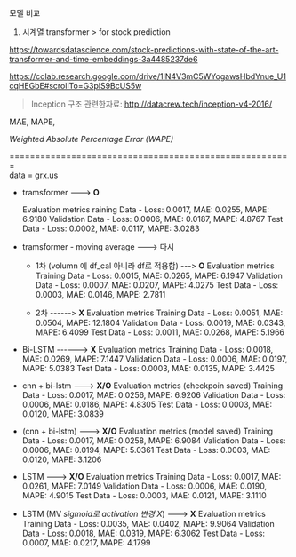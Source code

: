 모델 비교

1. 시계열 transformer > for stock prediction

https://towardsdatascience.com/stock-predictions-with-state-of-the-art-transformer-and-time-embeddings-3a4485237de6

https://colab.research.google.com/drive/1lN4V3mC5WYogawsHbdYnue_U1cqHEGbE#scrollTo=G3plS9BcUS5w



> Inception 구조 관련한자료:  http://datacrew.tech/inception-v4-2016/ 


MAE, MAPE, 

*Weighted Absolute Percentage Error (WAPE)*





======================================================= </br>
data = grx.us 

- tramsformer ---> **O**

  Evaluation metrics
  raining Data - Loss: 0.0017, MAE: 0.0255, MAPE: 6.9180
  Validation Data - Loss: 0.0006, MAE: 0.0187, MAPE: 4.8767
  Test Data - Loss: 0.0002, MAE: 0.0117, MAPE: 3.0283

- tramsformer - moving average ---> 다시

  - 1차 (volumn 에 df_cal 아니라 df로 적용함) ---> **O**
    Evaluation metrics
    Training Data - Loss: 0.0015, MAE: 0.0265, MAPE: 6.1947
    Validation Data - Loss: 0.0007, MAE: 0.0207, MAPE: 4.0275
    Test Data - Loss: 0.0003, MAE: 0.0146, MAPE: 2.7811

  - 2차 ------> **X**
    Evaluation metrics
    Training Data - Loss: 0.0051, MAE: 0.0504, MAPE: 12.1804
    Validation Data - Loss: 0.0019, MAE: 0.0343, MAPE: 6.4099
    Test Data - Loss: 0.0011, MAE: 0.0268, MAPE: 5.1966

- Bi-LSTM ------> **X**
  Evaluation metrics
  Training Data - Loss: 0.0018, MAE: 0.0269, MAPE: 7.1447
  Validation Data - Loss: 0.0006, MAE: 0.0197, MAPE: 5.0383
  Test Data - Loss: 0.0003, MAE: 0.0135, MAPE: 3.4425

- cnn + bi-lstm ---> **X/O**
  Evaluation metrics (checkpoin saved)
  Training Data - Loss: 0.0017, MAE: 0.0256, MAPE: 6.9206
  Validation Data - Loss: 0.0006, MAE: 0.0186, MAPE: 4.8305
  Test Data - Loss: 0.0003, MAE: 0.0120, MAPE: 3.0839

- (cnn + bi-lstm) ---> **X/O**
  Evaluation metrics (model saved)
  Training Data - Loss: 0.0017, MAE: 0.0258, MAPE: 6.9084
  Validation Data - Loss: 0.0006, MAE: 0.0194, MAPE: 5.0361
  Test Data - Loss: 0.0003, MAE: 0.0120, MAPE: 3.1206


- LSTM ---> **X/O**
  Evaluation metrics
  Training Data - Loss: 0.0017, MAE: 0.0261, MAPE: 7.0149
  Validation Data - Loss: 0.0006, MAE: 0.0190, MAPE: 4.9015
  Test Data - Loss: 0.0003, MAE: 0.0121, MAPE: 3.1110
  
  
- LSTM (MV *sigmoid로 activation 변경 X*) ---> **X**
  Evaluation metrics
  Training Data - Loss: 0.0035, MAE: 0.0402, MAPE: 9.9064
  Validation Data - Loss: 0.0018, MAE: 0.0319, MAPE: 6.3062
  Test Data - Loss: 0.0007, MAE: 0.0217, MAPE: 4.1799
